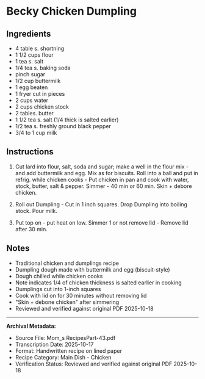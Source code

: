 # Becky Chicken Dumpling

## Ingredients

- 4 table s. shortning
- 1 1/2 cups flour
- 1 tea s. salt
- 1/4 tea s. baking soda
- pinch sugar
- 1/2 cup buttermilk
- 1 egg beaten
- 1 fryer cut in pieces
- 2 cups water
- 2 cups chicken stock
- 2 tables. butter
- 1 1/2 tea s. salt (1/4 thick is salted earlier)
- 1/2 tea s. freshly ground black pepper
- 3/4 to 1 cup milk

## Instructions

1. Cut lard into flour, salt, soda and sugar; make a well in the flour mix - and add buttermilk and egg. Mix as for biscuits. Roll into a ball and put in refrig. while chicken cooks - Put chicken in pan and cook with water, stock, butter, salt & pepper. Simmer - 40 min or 60 min. Skin + debore chicken.

2. Roll out Dumpling - Cut in 1 inch squares. Drop Dumpling into boiling stock. Pour milk.

3. Put top on - put heat on low. Simmer 1 or not remove lid - Remove lid after 30 min.

## Notes

- Traditional chicken and dumplings recipe
- Dumpling dough made with buttermilk and egg (biscuit-style)
- Dough chilled while chicken cooks
- Note indicates 1/4 of chicken thickness is salted earlier in cooking
- Dumplings cut into 1-inch squares
- Cook with lid on for 30 minutes without removing lid
- "Skin + debone chicken" after simmering
- Reviewed and verified against original PDF 2025-10-18

---

**Archival Metadata:**
- Source File: Mom_s RecipesPart-43.pdf
- Transcription Date: 2025-10-17
- Format: Handwritten recipe on lined paper
- Recipe Category: Main Dish - Chicken
- Verification Status: Reviewed and verified against original PDF 2025-10-18

